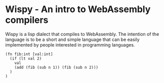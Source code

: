 # Wispy - An intro to WebAssembly compilers

Wispy is a lisp dialect that compiles to WebAssembly. The intention of the language
is to be a short and simple language that can be easily implemented by people interested
in programming languages.

```
(fn fib:int [val:int]
  (if (lt val 2)
    val
    (add (fib (sub n 1)) (fib (sub n 2)))
  )
)
```

